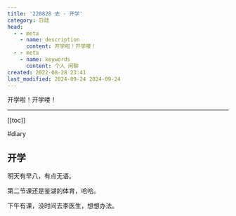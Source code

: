 ```yaml
---
title: '220828 志 · 开学'
category: 日誌
head:
  - - meta
    - name: description
      content: 开学啦！开学喽！
  - - meta
    - name: keywords
      content: 个人 闲聊
created: 2022-08-28 23:41
last_modified: 2024-09-24 2024-09-24
---
```


开学啦！开学喽！

---

[[toc]]

#diary

## 开学

明天有早八，有点无语。

第二节课还是鉴湖的体育，哈哈。

下午有课，没时间去李医生，想想办法。
